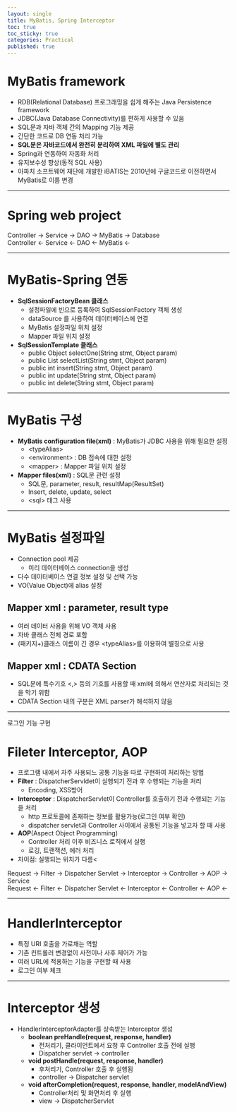 ```yaml
---
layout: single
title: MyBatis, Spring Interceptor
toc: true
toc_sticky: true
categories: Practical
published: true
---
```


# MyBatis framework
* RDB(Relational Database) 프로그래밍을 쉽게 해주는 Java Persistence framework
* JDBC(Java Database Connectivity)를 편하게 사용할 수 있음
* SQL문과 자바 객체 간의 Mapping 기능 제공
* 간단한 코드로 DB 연동 처리 가능
* **SQL문은 자바코드에서 완전히 분리하여 XML 파일에 별도 관리**
* Spring과 연동하여 자동화 처리
* 유지보수성 향상(동적 SQL 사용)
* 아파치 소프트웨어 재단에 개발한 iBATIS는 2010년에 구글코드로 이전하면서 MyBatis로 이름 변경

-------------

# Spring web project
Controller -> Service -> DAO -> MyBatis -> Database<br/>
Controller <- Service <- DAO <- MyBatis <-

-------------

# MyBatis-Spring 연동

* **SqlSessionFactoryBean 클래스**
    * 설정파일에 빈으로 등록하여 SqlSessionFactory 객체 생성
    * dataSource 를 사용하여 데이터베이스에 연결
    * MyBatis 설정파일 위치 설정
    * Mapper 파일 위치 설정
* **SqlSessionTemplate 클래스**
    * public Object selectOne(String stmt, Object param)
    * public List selectList(String stmt, Object param)
    * public int insert(String stmt, Object param)
    * public int update(String stmt, Object param)
    * public int delete(String stmt, Object param)

-------------

# MyBatis 구성
* **MyBatis configuration file(xml)** : MyBatis가 JDBC 사용을 위해 필요한 설정
    * \<typeAlias\>
    * \<environment\> : DB 접속에 대한 설정
    * \<mapper\> : Mapper 파일 위치 설정
* **Mapper files(xml)** : SQL문 관련 설정
    * SQL문, parameter, result, resultMap(ResultSet)
    * Insert, delete, update, select
    * \<sql\> 태그 사용

-------------  
  
# MyBatis 설정파일
* Connection pool 제공
    * 미리 데이터베이스 connection을 생성
* 다수 데이터베이스 연결 정보 설정 및 선택 가능
* VO(Value Object)에 alias 설정

## Mapper xml : parameter, result type
* 여러 데이터 사용을 위해 VO 객체 사용
* 자바 클래스 전체 경로 포함
* (패키지+)클래스 이름이 긴 경우 \<typeAlias\>를 이용하여 별칭으로 사용

## Mapper xml : CDATA Section
* SQL문에 특수기호 \<,\> 등의 기호를 사용할 때 xml에 의해서 연산자로 처리되는 것을 막기 위함
* CDATA Section 내의 구분은 XML parser가 해석하지 않음

-------------
  
로그인 기능 구현

# Fileter Interceptor, AOP
* 프로그램 내에서 자주 사용되느 공통 기능을 따로 구현하여 처리하는 방법
* **Filter** : DispatcherServldet이 실행되기 전과 후 수행되는 기능을 처리
    * Encoding, XSS방어
* **Interceptor** : DispatcherServlet이 Controller를 호출하기 전과 수행되는 기능을 처리
    * http 프로토콜에 존재하는 정보를 활용가능(로그인 여부 확인)
    * dispatcher servlet과 Controller 사이에서 공통된 기능을 넣고자 할 때 사용
* **AOP**(Aspect Object Programming)
    * Controller 처리 이후 비즈니스 로직에서 실행
    * 로깅, 트랜잭션, 에러 처리
* 차이점: 실행되는 위치가 다름<

Request -> Filter -> Dispatcher Servlet -> Interceptor -> Controller -> AOP -> Service<br/>
Request <- Filter <- Dispatcher Servlet <- Interceptor <- Controller <- AOP <- 

-------------  

# HandlerInterceptor
* 특정 URI 호출을 가로채는 역할
* 기존 컨트롤러 변경없이 사전이나 사후 제어가 가능
* 여러 URL에 적용하는 기능을 구현할 때 사용
* 로그인 여부 체크

-------------  
  
# Interceptor 생성
* HandlerInterceptorAdapter를 상속받는 Interceptor 생성
    * **boolean preHandle(request, response, handler)**
        * 전처리기, 클라이언트에서 요청 후 Controller 호출 전에 실행
        * Dispatcher servlet -> controller
    * **void postHandle(request, response, handler)**
        * 후처리기, Controller 호출 후 실행됨
        * controller -> Dispatcher servlet
    * **void afterCompletion(request, response, handler, modelAndView)**
        * Controller처리 및 화면처리 후 실행
        * view -> DispatcherServlet
